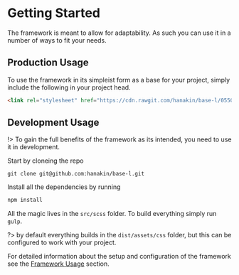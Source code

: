 # Getting Started
The framework is meant to allow for adaptability. As such you can use it in a
number of ways to fit your needs.

## Production Usage
To use the framework in its simpleist form as a base for your project, simply
include the following in your project head.

```html
<link rel="stylesheet" href="https://cdn.rawgit.com/hanakin/base-l/05504206/dist/assets/css/core.0.12.0.css">
```

## Development Usage
!> To gain the full benefits of the framework as its intended, you need to use it in development.

Start by cloneing the repo
```git
git clone git@github.com:hanakin/base-l.git
```

Install all the dependencies by running
```bash
npm install
```

All the magic lives in the `src/scss` folder. To build everything simply run
`gulp`.

?> by default everything builds in the `dist/assets/css` folder, but this can be configured to work with your project.

For detailed information about the setup and configuration of the framework see
the [Framework Usage](/usage) section.
